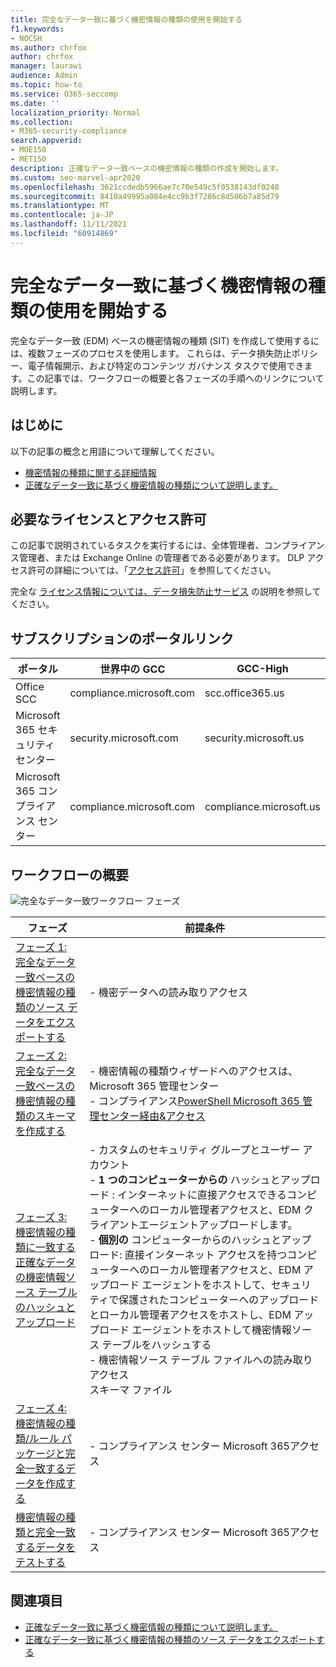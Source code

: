 ```yaml
---
title: 完全なデータ一致に基づく機密情報の種類の使用を開始する
f1.keywords:
- NOCSH
ms.author: chrfox
author: chrfox
manager: laurawi
audience: Admin
ms.topic: how-to
ms.service: O365-seccomp
ms.date: ''
localization_priority: Normal
ms.collection:
- M365-security-compliance
search.appverid:
- MOE150
- MET150
description: 正確なデータ一致ベースの機密情報の種類の作成を開始します。
ms.custom: seo-marvel-apr2020
ms.openlocfilehash: 3621ccdedb5966ae7c70e549c5f0538143df0248
ms.sourcegitcommit: 8410a49995a084e4cc9b3f7286c8d506b7a85d79
ms.translationtype: MT
ms.contentlocale: ja-JP
ms.lasthandoff: 11/11/2021
ms.locfileid: "60914869"
---
```

# <a name="get-started-with-exact-data-match-based-sensitive-information-types"></a>完全なデータ一致に基づく機密情報の種類の使用を開始する

完全なデータ一致 (EDM) ベースの機密情報の種類 (SIT) を作成して使用するには、複数フェーズのプロセスを使用します。 これらは、データ損失防止ポリシー、電子情報開示、および特定のコンテンツ ガバナンス タスクで使用できます。この記事では、ワークフローの概要と各フェーズの手順へのリンクについて説明します。

## <a name="before-you-begin"></a>はじめに

以下の記事の概念と用語について理解してください。

- [機密情報の種類に関する詳細情報](sensitive-information-type-learn-about.md#learn-about-sensitive-information-types)
- [正確なデータ一致に基づく機密情報の種類について説明します。](sit-learn-about-exact-data-match-based-sits.md#learn-about-exact-data-match-based-sensitive-information-types)

## <a name="required-licenses-and-permissions"></a>必要なライセンスとアクセス許可

この記事で説明されているタスクを実行するには、全体管理者、コンプライアンス管理者、または Exchange Online の管理者である必要があります。 DLP アクセス許可の詳細については、「[アクセス許可](data-loss-prevention-policies.md#permissions)」を参照してください。

完全な [ライセンス情報については、データ損失防止サービス](/office365/servicedescriptions/microsoft-365-service-descriptions/microsoft-365-tenantlevel-services-licensing-guidance/microsoft-365-security-compliance-licensing-guidance#data-loss-prevention-for-exchange-online-sharepoint-online-and-onedrive-for-business) の説明を参照してください。

## <a name="portal-links-for-your-subscription"></a>サブスクリプションのポータルリンク

|ポータル|世界中の GCC|GCC-High|DOD|
|---|---|---|---|
|Office SCC|compliance.microsoft.com|scc.office365.us|scc.protection.apps.mil|
|Microsoft 365 セキュリティ センター|security.microsoft.com|security.microsoft.us|security.apps.mil|
|Microsoft 365 コンプライアンス センター|compliance.microsoft.com|compliance.microsoft.us|compliance.apps.mil|

## <a name="the-work-flow-at-a-glance"></a>ワークフローの概要

![完全なデータ一致ワークフロー フェーズ](..\media\swimlane_edm_process.png)


|フェーズ|前提条件|
|---|---|
|[フェーズ 1: 完全なデータ一致ベースの機密情報の種類のソース データをエクスポートする](sit-get-started-exact-data-match-export-data.md#export-source-data-for-exact-data-match-based-sensitive-information-type)|- 機密データへの読み取りアクセス|
|[フェーズ 2: 完全なデータ一致ベースの機密情報の種類のスキーマを作成する](sit-get-started-exact-data-match-create-schema.md#create-the-schema-for-exact-data-match-based-sensitive-information-types)|- 機密情報の種類ウィザードへのアクセスは、Microsoft 365 管理センター </br>- コンプライアンス[PowerShell Microsoft 365 管理センター経由&アクセス](/powershell/exchange/connect-to-scc-powershell) |
|[フェーズ 3: 機密情報の種類に一致する正確なデータの機密情報ソース テーブルのハッシュとアップロード](sit-get-started-exact-data-match-hash-upload.md#hash-and-upload-the-sensitive-information-source-table-for-exact-data-match-sensitive-information-types)|- カスタムのセキュリティ グループとユーザー アカウント </br>- **1 つのコンピューターからの** ハッシュとアップロード : インターネットに直接アクセスできるコンピューターへのローカル管理者アクセスと、EDM クライアントエージェントアップロードします。 </br>- **個別の** コンピューターからのハッシュとアップロード: 直接インターネット アクセスを持つコンピューターへのローカル管理者アクセスと、EDM アップロード エージェントをホストして、セキュリティで保護されたコンピューターへのアップロードとローカル管理者アクセスをホストし、EDM アップロード エージェントをホストして機密情報ソース テーブルをハッシュする </br>- 機密情報ソース テーブル ファイルへの読み取りアクセス </br> スキーマ ファイル |
|[フェーズ 4: 機密情報の種類/ルール パッケージと完全一致するデータを作成する](sit-get-started-exact-data-match-create-rule-package.md#create-exact-data-match-sensitive-information-typerule-package) |- コンプライアンス センター Microsoft 365アクセス |
|[機密情報の種類と完全一致するデータをテストする](sit-get-started-exact-data-match-test.md#test-an-exact-data-match-sensitive-information-type)| - コンプライアンス センター Microsoft 365アクセス

## <a name="see-also"></a>関連項目

- [正確なデータ一致に基づく機密情報の種類について説明します。](sit-learn-about-exact-data-match-based-sits.md#learn-about-exact-data-match-based-sensitive-information-types)
- [正確なデータ一致に基づく機密情報の種類のソース データをエクスポートする](sit-get-started-exact-data-match-export-data.md#export-source-data-for-exact-data-match-based-sensitive-information-type)
